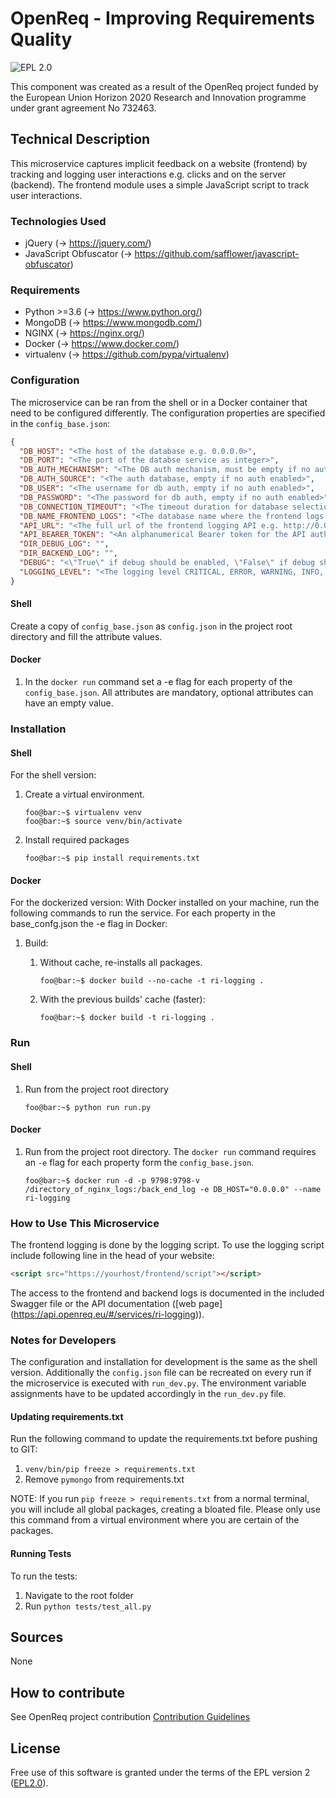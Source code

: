 # OpenReq - Improving Requirements Quality  

![EPL 2.0](https://img.shields.io/badge/License-EPL%202.0-blue.svg "EPL 2.0")

This component was created as a result of the OpenReq project funded by the European Union Horizon 2020 Research and 
Innovation programme under grant agreement No 732463.

## Technical Description

This microservice captures implicit feedback on a website (frontend) by tracking and logging user interactions e.g. clicks and on the server (backend).
The frontend module uses a simple JavaScript script to track user interactions.

### Technologies Used

* jQuery (-> https://jquery.com/)
* JavaScript Obfuscator (-> https://github.com/safflower/javascript-obfuscator)

### Requirements

* Python >=3.6 (-> https://www.python.org/)
* MongoDB (-> https://www.mongodb.com/)
* NGINX (-> https://nginx.org/)
* Docker (-> https://www.docker.com/)
* virtualenv (-> https://github.com/pypa/virtualenv)

### Configuration
The microservice can be ran from the shell or in a Docker container that need to be configured differently.
The configuration properties are specified in the `config_base.json`:

```json
{
  "DB_HOST": "<The host of the database e.g. 0.0.0.0>",
  "DB_PORT": "<The port of the databse service as integer>",
  "DB_AUTH_MECHANISM": "<The DB auth mechanism, must be empty if no auth enabled>",
  "DB_AUTH_SOURCE": "<The auth database, empty if no auth enabled>",
  "DB_USER": "<The username for db auth, empty if no auth enabled>",
  "DB_PASSWORD": "<The password for db auth, empty if no auth enabled>",
  "DB_CONNECTION_TIMEOUT": "<The timeout duration for database selection>",
  "DB_NAME_FRONTEND_LOGS": "<The database name where the frontend logs shall be stored>",
  "API_URL": "<The full url of the frontend logging API e.g. http://0.0.0.0:9798/frontend/log>",
  "API_BEARER_TOKEN": "<An alphanumerical Bearer token for the API auth>",
  "DIR_DEBUG_LOG": "",
  "DIR_BACKEND_LOG": "",
  "DEBUG": "<\"True\" if debug should be enabled, \"False\" if debug should be disabled>",
  "LOGGING_LEVEL": "<The logging level CRITICAL, ERROR, WARNING, INFO, DEBUG or NOTSET for no logging"
}
```

#### Shell

Create a copy of `config_base.json` as `config.json` in the project root directory and fill the attribute values.

#### Docker

1. In the `docker run` command set a -e flag for each property of the `config_base.json`. All attributes are mandatory, optional attributes can have an empty value.

### Installation


#### Shell

For the shell version:

1. Create a virtual environment.
    ```console
    foo@bar:~$ virtualenv venv
    foo@bar:~$ source venv/bin/activate
    ```

2. Install required packages
    ```console
    foo@bar:~$ pip install requirements.txt
    ```

#### Docker

For the dockerized version: With Docker installed on your machine, run the following commands to run the service.
For each property in the base_confg.json the -e flag in Docker:

1. Build:
    1. Without cache, re-installs all packages.
        ```console
        foo@bar:~$ docker build --no-cache -t ri-logging .
        ```

    1. With the previous builds' cache (faster):
        ```console
        foo@bar:~$ docker build -t ri-logging .
        ```
### Run

#### Shell

1. Run from the project root directory
    ```console
    foo@bar:~$ python run run.py
    ```
    
#### Docker

1. Run from the project root directory. The `docker run` command requires an `-e` flag for each property form the `config_base.json`. 
    ```console
    foo@bar:~$ docker run -d -p 9798:9798-v /directory_of_nginx_logs:/back_end_log -e DB_HOST="0.0.0.0" --name ri-logging
    ```

### How to Use This Microservice

The frontend logging is done by the logging script. To use the logging script include following line in the head of your website: 
```html
<script src="https://yourhost/frontend/script"></script>
```

The access to the frontend and backend logs is documented in the included Swagger file or the API documentation ([web page] (https://api.openreq.eu/#/services/ri-logging)).

### Notes for Developers

The configuration and installation for development is the same as the shell version. Additionally the `config.json` file can be recreated on every run if 
the microservice is executed with `run_dev.py`. The environment variable assignments have to be updated accordingly in the `run_dev.py` file.

#### Updating requirements.txt

Run the following command to update the requirements.txt before pushing to GIT:
1) `venv/bin/pip freeze > requirements.txt`
2) Remove `pymongo` from requirements.txt

NOTE: If you run `pip freeze > requirements.txt` from a normal terminal, you will include all global packages, 
creating a bloated file. Please only use this command from a virtual environment where you are certain of the packages.

#### Running Tests

To run the tests:
1) Navigate to the root folder
2) Run `python tests/test_all.py`

## Sources

None

## How to contribute

See OpenReq project contribution 
[Contribution Guidelines](https://github.com/OpenReqEU/OpenReq/blob/master/CONTRIBUTING.md)

## License

Free use of this software is granted under the terms of the EPL version 2 ([EPL2.0](https://www.eclipse.org/legal/epl-2.0/)).